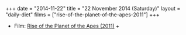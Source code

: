 +++
date = "2014-11-22"
title = "22 November 2014 (Saturday)"
layout = "daily-diet"
films = ["rise-of-the-planet-of-the-apes-2011"]
+++


* Film: [Rise of the Planet of the Apes (2011)](/films/rise-of-the-planet-of-the-apes-2011) +